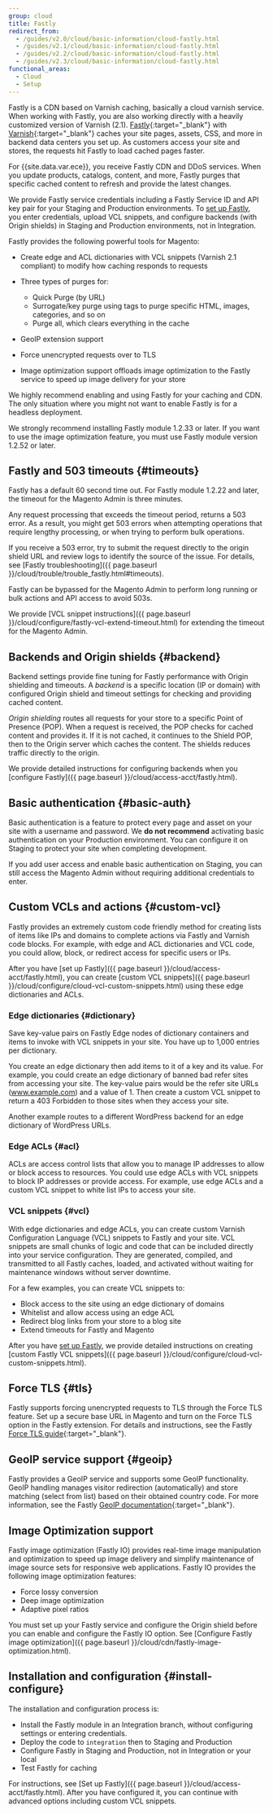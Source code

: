 ```yaml
---
group: cloud
title: Fastly
redirect_from:
  - /guides/v2.0/cloud/basic-information/cloud-fastly.html
  - /guides/v2.1/cloud/basic-information/cloud-fastly.html
  - /guides/v2.2/cloud/basic-information/cloud-fastly.html
  - /guides/v2.3/cloud/basic-information/cloud-fastly.html
functional_areas:
  - Cloud
  - Setup
---
```


Fastly is a CDN based on Varnish caching, basically a cloud varnish service. When
working with Fastly, you are also working directly with a heavily customized version of Varnish (2.1). [Fastly](https://docs.fastly.com/){:target="_blank"}
with [Varnish](https://varnish-cache.org/docs/){:target="_blank"} caches your
site pages, assets, CSS, and more in backend data centers you set up. As
customers access your site and stores, the requests hit Fastly to load cached
pages faster.

For {{site.data.var.ece}}, you receive Fastly CDN and DDoS services. When you
update products, catalogs, content, and more, Fastly purges that specific cached
content to refresh and provide the latest changes.

We provide Fastly service credentials including a Fastly Service ID and API key
pair for your Staging and Production environments. To
[set up Fastly](#install-configure), you enter credentials, upload VCL snippets,
and configure backends (with Origin shields) in Staging and Production
environments, not in Integration.

Fastly provides the following powerful tools for Magento:

* Create edge and ACL dictionaries with VCL snippets (Varnish 2.1 compliant) to
  modify how caching responds to requests

* Three types of purges for:

  * Quick Purge (by URL)
  * Surrogate/key purge using tags to purge specific HTML, images, categories, and so on
  * Purge all, which clears everything in the cache
* GeoIP extension support
* Force unencrypted requests over to TLS
* Image optimization support offloads image optimization to the Fastly service
  to speed up image delivery for your store

We highly recommend enabling and using Fastly for your caching and CDN. The only
situation where you might not want to enable Fastly is for a headless deployment.

We strongly recommend installing Fastly module 1.2.33 or later. If you want to
use the image optimization feature, you must use Fastly module version 1.2.52
or later.

## Fastly and 503 timeouts {#timeouts}

Fastly has a default 60 second time out. For Fastly module 1.2.22 and later,
the timeout for the Magento Admin is three minutes.

Any request processing that exceeds the timeout period,  returns a 503 error.
As a result, you might get 503 errors when attempting operations that require
lengthy processing, or when trying to perform bulk operations.

If you receive a 503 error, try to submit the request directly to the origin
shield URL and review logs to identify the source of the issue. For details,
see [Fastly troubleshooting]({{ page.baseurl }}/cloud/trouble/trouble_fastly.html#timeouts).

Fastly can be bypassed for the Magento Admin to perform long running or bulk
actions and API access to avoid 503s.

We provide [VCL snippet instructions]({{ page.baseurl }}/cloud/configure/fastly-vcl-extend-timeout.html)
for extending the timeout for the Magento Admin.

## Backends and Origin shields {#backend}

Backend settings provide fine tuning for Fastly performance with Origin shielding
and timeouts. A _backend_ is a specific location (IP or domain) with configured
Origin shield and timeout settings for checking and providing cached content.

_Origin shielding_ routes all requests for your store to a specific Point of
Presence (POP). When a request is received, the POP checks for cached content
and provides it. If it is not cached, it continues to the Shield POP, then to
the Origin server which caches the content. The shields reduces traffic directly
to the origin.

We provide detailed instructions for configuring backends when you
[configure Fastly]({{ page.baseurl }}/cloud/access-acct/fastly.html).

## Basic authentication {#basic-auth}

Basic authentication is a feature to protect every page and asset on your site
with a username and password. We **do not recommend** activating basic
authentication on your Production environment. You can configure it on Staging
to protect your site when completing development.

If you add user access and enable basic authentication on Staging, you can still
access the Magento Admin without requiring additional credentials to enter.

## Custom VCLs and actions {#custom-vcl}

Fastly provides an extremely custom code friendly method for creating lists of
items like IPs and domains to complete actions via Fastly and Varnish code
blocks. For example, with edge and ACL dictionaries and VCL code, you could
allow, block, or redirect access for specific users or IPs.

After you have [set up Fastly]({{ page.baseurl }}/cloud/access-acct/fastly.html),
you can create [custom VCL snippets]({{ page.baseurl }}/cloud/configure/cloud-vcl-custom-snippets.html)
using these edge dictionaries and ACLs.

### Edge dictionaries {#dictionary}

Save key-value pairs on Fastly Edge nodes of dictionary containers and items to
invoke with VCL snippets in your site. You have up to 1,000 entries per
dictionary.

You create an edge dictionary then add items to it of a key and its value. For
example, you could create an edge dictionary of banned bad refer sites from
accessing your site. The key-value pairs would be the refer site URLs
(www.example.com) and a value of 1. Then create a custom VCL snippet to return
a 403 Forbidden to those sites when they access your site.

Another example routes to a different WordPress backend for an edge dictionary
of WordPress URLs.

### Edge ACLs {#acl}

ACLs are access control lists that allow you to manage IP addresses to allow or
block access to resources. You could use edge ACLs with VCL snippets to block IP
addresses or provide access. For example, use edge ACLs and a custom VCL snippet
to white list IPs to access your site.

### VCL snippets {#vcl}

With edge dictionaries and edge ACLs, you can create custom Varnish Configuration
Language (VCL) snippets to Fastly and your site. VCL snippets are small chunks
of logic and code that can be included directly into your service configuration.
They are generated, compiled, and transmitted to all Fastly caches, loaded, and
activated without waiting for maintenance windows without server downtime.

For a few examples, you can create VCL snippets to:

* Block access to the site using an edge dictionary of domains
* Whitelist and allow access using an edge ACL
* Redirect blog links from your store to a blog site
* Extend timeouts for Fastly and Magento

After you have [set up Fastly](#install-configure), we provide detailed
instructions on creating [custom Fastly VCL snippets]({{ page.baseurl }}/cloud/configure/cloud-vcl-custom-snippets.html).

## Force TLS {#tls}

Fastly supports forcing unencrypted requests to TLS through the Force TLS
feature. Set up a secure base URL in Magento and turn on the Force TLS option
in the Fastly extension. For details and instructions, see the Fastly [Force TLS guide](https://github.com/fastly/fastly-magento2/blob/master/Documentation/Guides/FORCE-TLS.md){:target="_blank"}.

## GeoIP service support {#geoip}

Fastly provides a GeoIP service and supports some GeoIP functionality. GeoIP
handling manages visitor redirection (automatically) and store matching
(select from list) based on their obtained country code. For more information,
see the Fastly [GeoIP documentation](https://github.com/fastly/fastly-magento2/blob/21b61c8189971275589219d418332798efc7db41/Documentation/CONFIGURATION.md#geoip-handling){:target="_blank"}.

## Image Optimization support

Fastly image optimization (Fastly IO) provides real-time image manipulation and
optimization to speed up image delivery and simplify maintenance of image
source sets for responsive web applications. Fastly IO provides
the following image optimization features:

- Force lossy conversion
- Deep image optimization
- Adaptive pixel ratios

You must set up your Fastly service and configure the Origin shield before you
can enable and configure the Fastly IO option. See [Configure Fastly image optimization]({{ page.baseurl }}/cloud/cdn/fastly-image-optimization.html).

## Installation and configuration {#install-configure}

The installation and configuration process is:

* Install the Fastly module in an Integration branch, without configuring
settings or entering credentials.
* Deploy the code to `integration` then to Staging and Production
* Configure Fastly in Staging and Production, not in Integration or your local
* Test Fastly for caching

For instructions, see [Set up Fastly]({{ page.baseurl }}/cloud/access-acct/fastly.html).
After you have configured it, you can continue with advanced options including
custom VCL snippets.
